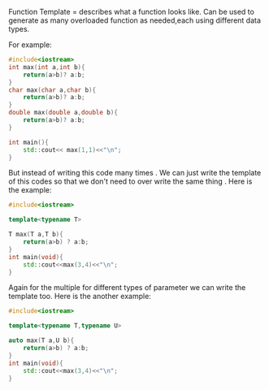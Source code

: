Function Template = describes what a function looks like.
				   Can be used to generate as many overloaded function as needed,each using different data types.

For example: 
```cpp
#include<iostream>
int max(int a,int b){
	return(a>b)? a:b;
}
char max(char a,char b){
	return(a>b)? a:b;
}
double max(double a,double b){
	return(a>b)? a:b;
}

int main(){
	std::cout<< max(1,1)<<"\n";
}
```
But instead of writing this code many times . We can just write the template of this codes so that we don't need to over write the same thing . Here is the example:
```cpp
#include<iostream>

template<typename T>

T max(T a,T b){
	return(a>b) ? a:b;
}
int main(void){
	std::cout<<max(3,4)<<"\n";
}
```
Again for the multiple for different types of parameter we can write the template too. Here is the another example:
```cpp
#include<iostream>

template<typename T,typename U>

auto max(T a,U b){
	return(a>b) ? a:b;
}
int main(void){
	std::cout<<max(3,4)<<"\n";
}
```
